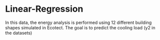# Linear-Regression
In this data, the energy analysis is performed using 12 different building shapes simulated in Ecotect. The goal is to predict the cooling load (y2 in the datasets)  
